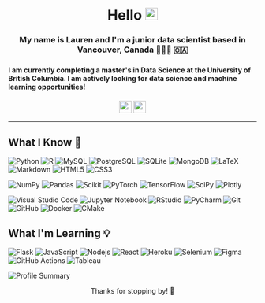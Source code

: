 <h1 align="center">Hello <img src="https://thumbs.gfycat.com/OrganicFemaleFoxterrier-max-1mb.gif" width="25"></h1>
<h3 align="center">My name is Lauren and I'm a junior data scientist based in Vancouver, Canada 👩🏻‍💻 🇨🇦<h3>
<h4>I am currently completing a master's in Data Science at the University of British Columbia. I am actively looking for data science and machine learning opportunities!<h4>

<p align="center">
  <a href="https://linkedin.com/in/lauren-zung/" target="_blank"><img height="25" src = "https://img.shields.io/badge/-LinkedIn-0e76a8?style=for-the-badge&logo=Linkedin&logoColor=white"></a>
  <a href="https://lzung.github.io/" target="_blank"><img height="25" src="https://img.shields.io/badge/Website-3b5998?style=for-the-badge&logo=google-chrome&logoColor=white"></a>
</p>
  
----

## What I Know 🧠

![Python](https://img.shields.io/badge/Python-3670A0?style=flat-square&logo=Python&logoColor=ffdd54)
![R](https://img.shields.io/badge/R-%23276DC3.svg?style=flat-square&logo=R&logoColor=white)
![MySQL](https://img.shields.io/badge/MySQL-%2300f.svg?style=flat-square&logo=MySQL&logoColor=white)
![PostgreSQL](https://img.shields.io/badge/-PostgreSQL-336791?style=flat-square&logo=postgresql&logoColor=white)
![SQLite](https://img.shields.io/badge/SQLite-%2307405e.svg?style=flat-square&logo=SQLite&logoColor=white)
![MongoDB](https://img.shields.io/badge/-MongoDB-47A248?style=flat-square&logo=mongodb&logoColor=white)
![LaTeX](https://img.shields.io/badge/LaTeX-%23008080.svg?style=flat-square&logo=LaTeX&logoColor=white)
![Markdown](https://img.shields.io/badge/Markdown-%23000000.svg?style=flat-square&logo=Markdown&logoColor=white)
![HTML5](https://img.shields.io/badge/-HTML5-E34F26?style=flat-square&logo=html5&logoColor=white)
![CSS3](https://img.shields.io/badge/-CSS3-1572B6?style=flat-square&logo=css3)

![NumPy](https://img.shields.io/badge/numpy-%23013243.svg?style=flat-square&logo=numpy&logoColor=white)
![Pandas](https://img.shields.io/badge/pandas-%23150458.svg?style=flat-square&logo=pandas&logoColor=white)
![Scikit](https://img.shields.io/badge/scikit_learn-F7931E?style=flat-square&logo=scikit-learn&logoColor=white)
![PyTorch](https://img.shields.io/badge/PyTorch-%23EE4C2C.svg?style=flat-square&logo=PyTorch&logoColor=white)
![TensorFlow](https://img.shields.io/badge/TensorFlow-%23FF6F00.svg?style=flat-square&logo=TensorFlow&logoColor=white)
![SciPy](https://img.shields.io/badge/SciPy-%230C55A5.svg?style=flat-square&logo=scipy&logoColor=%white)
![Plotly](https://img.shields.io/badge/Plotly-%233F4F75.svg?style=flat-square&logo=plotly&logoColor=white)
  
![Visual Studio Code](https://img.shields.io/badge/-VSCode-007ACC?style=flat-square&logo=visual-studio-code&logoColor=white)
![Jupyter Notebook](https://img.shields.io/badge/Jupyter-F37626.svg?style=flat-square&logo=Jupyter&logoColor=white)
![RStudio](https://img.shields.io/badge/RStudio-4285F4?style=flat-square&logo=rstudio&logoColor=white)
![PyCharm](https://img.shields.io/badge/PyCharm-143?style=flat-square&logo=PyCharm&logoColor=black&color=black&labelColor=green)
![Git](https://img.shields.io/badge/-Git-black?style=flat-square&logo=git)
![GitHub](https://img.shields.io/badge/-GitHub-181717?style=flat-square&logo=github)
![Docker](https://img.shields.io/badge/-Docker-2496ED?style=flat-square&logo=docker&logoColor=white)
![CMake](https://img.shields.io/badge/CMake-%23008FBA.svg?style=flat-square&logo=cmake&logoColor=white)

## What I'm Learning 💡

![Flask](https://img.shields.io/badge/Flask-000000?style=flat-square&logo=flask&logoColor=white)
![JavaScript](https://img.shields.io/badge/-JavaScript-F7DF1E?style=flat-square&logo=javascript&logoColor=black)
![Nodejs](https://img.shields.io/badge/-Nodejs-339933?style=flat-square&logo=Node.js&logoColor=white)
![React](https://img.shields.io/badge/React-20232A?style=flat-square&logo=react&logoColor=61DAFB)
![Heroku](https://img.shields.io/badge/-Heroku-430098?style=flat-square&logo=heroku)
![Selenium](https://img.shields.io/badge/Selenium-43B02A?style=flat-square&logo=Selenium&logoColor=white)
![Figma](https://img.shields.io/badge/-Figma-F24E1E?style=flat-square&logo=figma&logoColor=white)
![GitHub Actions](https://img.shields.io/badge/-GithubActions-2088FF?style=flat-square&logo=github-actions&logoColor=white)
![Tableau](https://img.shields.io/badge/Tableau-E97627?style=flat-square&logo=Tableau&logoColor=white)
  
![Profile Summary](https://github-profile-summary-cards.vercel.app/api/cards/profile-details?username=lzung&theme=nord_bright)

 <div align="center">Thanks for stopping by! 🥹</div>
